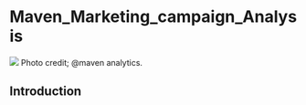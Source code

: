 # Maven_Marketing_campaign_Analysis

<img src="https://www.sender.net/wp-content/uploads/2022/06/b043-What-Is-Retail-Marketing-Types-Strategies-small-1-1024x658.webp">
Photo credit; @maven analytics.

## Introduction
